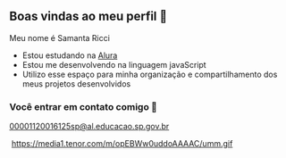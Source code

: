 ## Boas vindas ao meu perfil 👋

Meu nome é Samanta Ricci

- Estou estudando na [Alura](https://www.alura.com.br)
- Estou me desenvolvendo na linguagem javaScript
- Utilizo esse espaço para minha organização e compartilhamento dos meus projetos desenvolvidos

### Você entrar em contato comigo 📧

00001120016125sp@al.educacao.sp.gov.br

![]()
https://media1.tenor.com/m/opEBWw0uddoAAAAC/umm.gif

